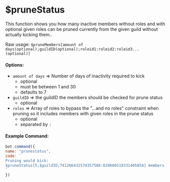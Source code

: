 # $pruneStatus

This function shows you how many inactive members without roles and with optional given roles can be pruned currently from the given guild without actually kicking them..

Raw usage: `$pruneMembers[amount of days(optional);guildID(optional);roleid1:roleid2:roleid3... (optional)]`

#### Options:

* `amount of days` =&gt; Number of days of inactivity required to kick 
  * optional
  * must be between 1 and 30
  * defaults to 7
* `guildID` =&gt; the guildID the members should be checked for prune status 
  * optional
* `roles` =&gt; Array of roles to bypass the "...and no roles" constraint when pruning so it includes members with given roles in the prune status 
  * optional
  * separated by `:`

#### Example Command:

```js
bot.command({
name: "prunestatus",
code: `
Pruning would kick:
$pruneStatus[5;$guildID;741266432574357586:820666519331405854] members!
`
})
```

